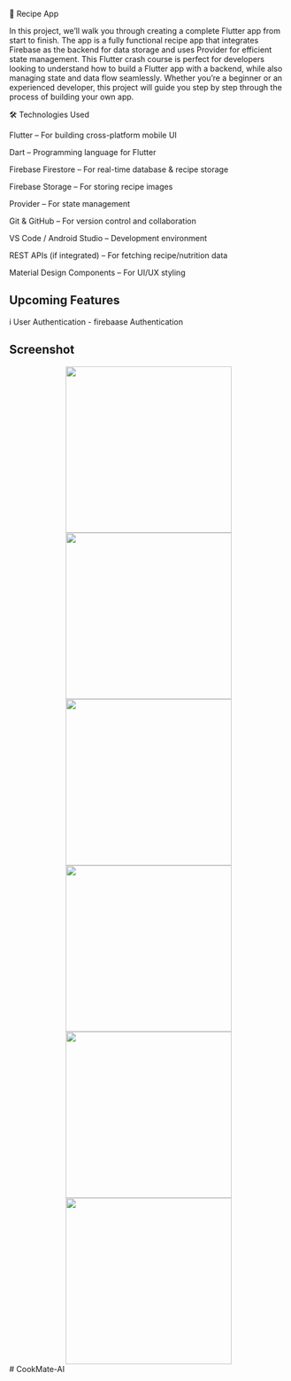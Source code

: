 🚀 Recipe App

In this project, we’ll walk you through creating a complete Flutter app from start to finish. The app is a fully functional recipe app that integrates Firebase as the backend for data storage and uses Provider for efficient state management.
This Flutter crash course is perfect for developers looking to understand how to build a Flutter app with a backend, while also managing state and data flow seamlessly. Whether you’re a beginner or an experienced developer, this project will guide you step by step through the process of building your own app.

🛠️ Technologies Used

Flutter – For building cross-platform mobile UI

Dart – Programming language for Flutter

Firebase Firestore – For real-time database & recipe storage

Firebase Storage – For storing recipe images

Provider – For state management

Git & GitHub – For version control and collaboration

VS Code / Android Studio – Development environment

REST APIs (if integrated) – For fetching recipe/nutrition data

Material Design Components – For UI/UX styling


## Upcoming Features 
i
User Authentication - firebaase Authentication
## Screenshot

<div align=center> <img src='asset/image5.png' width='300'> <img src='asset/image2.png' width='300'> <img src='asset/image3.png' width='300'> <img src='asset/image4.png' width='300'> <img src='asset/image1.png' width='300'> <img src='asset/image6.png' width='300'>
</div># CookMate-AI
